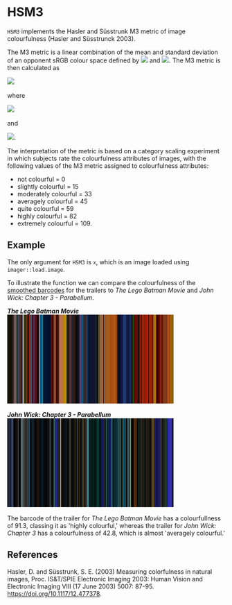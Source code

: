 # HSM3

`HSM3` implements the Hasler and Süsstrunk M3 metric of image colourfulness (Hasler and Süsstrunck 2003). 

The M3 metric is a linear combination of the mean and standard deviation of an opponent sRGB colour space defined by <img src="https://render.githubusercontent.com/render/math?math=rg%20=%20R%20-%20G"> and <img src="https://render.githubusercontent.com/render/math?math=yb+%3D+0.5%28R%2BG%29-B">. The M3 metric is then calculated as 

<img src="https://render.githubusercontent.com/render/math?math=M3=\sigma_{rgyb}%2B0.3\mu_{rgyb}">

where 

<img src="https://render.githubusercontent.com/render/math?math=\sigma_{rgyb}=SQRT(\sigma^{2}_{rg}%2B\sigma^{2}_{yb})">

and

<img src="https://render.githubusercontent.com/render/math?math=\mu_{rgyb}=SQRT(\mu^{2}_{rg}%2B\mu^{2}_{yb})">.

The interpretation of the metric is based on a category scaling experiment in which subjects rate the colourfulness attributes of images, with the following values of the M3 metric assigned to colourfulness attributes: 

* not colourful = 0
* slightly colourful = 15
* moderately colourful = 33
* averagely colourful = 45
* quite colourful = 59
* highly colourful = 82
* extremely colourful = 109.

## Example
The only argument for `HSM3` is `x`, which is an image loaded using `imager::load.image`.

To illustrate the function we can compare the colourfulness of the [smoothed barcodes](https://zerowidthjoiner.net/movie-barcode-generator) for the trailers to *The Lego Batman Movie* and *John Wick: Chapter 3 - Parabellum*.

_**The Lego Batman Movie**_<br/>
![The Lego Batman Movie Smoothed Barcode](Barcodes/The_Lego_Batman_Movie.png)

_**John Wick: Chapter 3 - Parabellum**_<br/>
![John Wick 3 Smoothed Barcode](Barcodes/John_Wick_3.png)

The barcode of the trailer for *The Lego Batman Movie* has a colourfullness of 91.3, classing it as 'highly colourful,' whereas the trailer for *John Wick: Chapter 3* has a colourfulness of 42.8, which is almost 'averagely colourful.'

## References
Hasler, D. and Süsstrunk, S. E. (2003) Measuring colorfulness in natural images, Proc. IS&T/SPIE Electronic Imaging 2003: Human Vision and Electronic Imaging VIII (17 June 2003) 5007: 87-95. https://doi.org/10.1117/12.477378.

